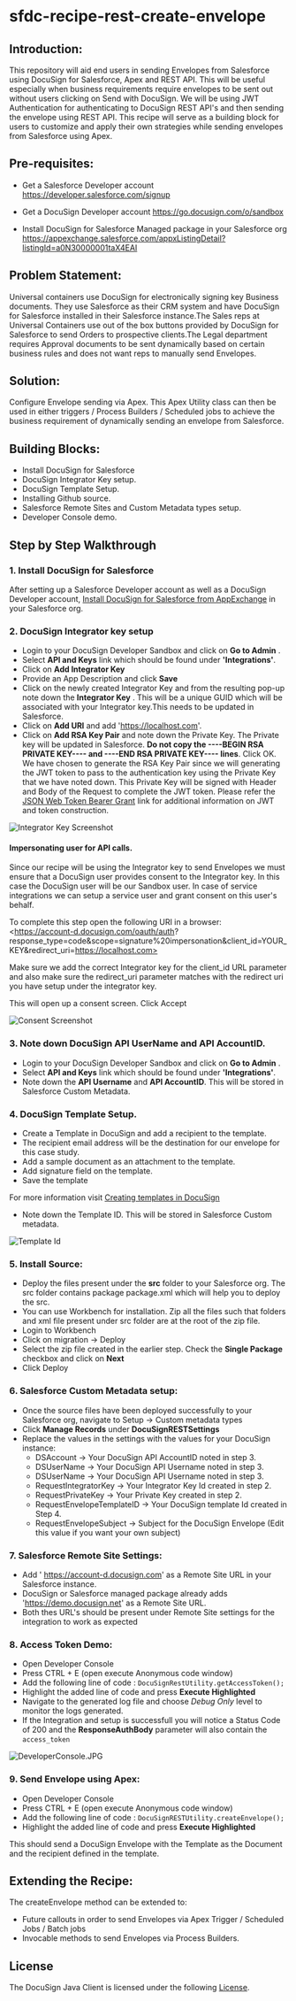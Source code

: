 # sfdc-recipe-rest-create-envelope

## Introduction:
This repository will aid end users in sending Envelopes from Salesforce using DocuSign for Salesforce, Apex and REST API.
This will be useful especially when business requirements require envelopes to be sent out without users clicking on Send with DocuSign. We will be using JWT Authentication for authenticating to DocuSign REST API's and then sending the envelope using REST API. This recipe will serve as a building block for users to customize and apply their own strategies while sending envelopes from Salesforce using Apex.

## Pre-requisites:
- Get a Salesforce Developer account
https://developer.salesforce.com/signup

- Get a DocuSign Developer account
https://go.docusign.com/o/sandbox

- Install DocuSign for Salesforce Managed package in your Salesforce org
https://appexchange.salesforce.com/appxListingDetail?listingId=a0N30000001taX4EAI 

## Problem Statement:
Universal containers use DocuSign for electronically signing key Business documents. They use Salesforce as their CRM system and have DocuSign for Salesforce installed in their Salesforce instance.The Sales reps at Universal Containers use out of the box buttons provided by DocuSign for Salesforce to send Orders to prospective clients.The Legal department requires Approval documents to be sent dynamically based on certain business rules and does not want reps to manually send Envelopes.

## Solution:
Configure Envelope sending via Apex. This Apex Utility class can then be used in either triggers / Process Builders / Scheduled jobs to achieve the business requirement of dynamically sending an envelope from Salesforce.


##  Building Blocks:
- Install DocuSign for Salesforce
- DocuSign Integrator Key setup.
- DocuSign Template Setup.
- Installing Github source.
- Salesforce Remote Sites and Custom Metadata types setup.
- Developer Console demo.

## Step by Step Walkthrough
  
  ### 1. Install DocuSign for Salesforce
  After setting up a Salesforce Developer account as well as a DocuSign Developer account, [Install DocuSign for Salesforce from AppExchange](https://appexchange.salesforce.com/listingDetail?listingId=a0N30000001taX4EAI) in your Salesforce org.
  
  ### 2. DocuSign Integrator key setup 
  - Login to your DocuSign Developer Sandbox and click on **Go to Admin** . 
  - Select **API and Keys** link which should be found under **'Integrations'**. 
  - Click on **Add Integrator Key**
  - Provide an App Description and click **Save**
  - Click on the newly created Integrator Key and from the resulting pop-up note down the **Integrator Key** . This will be a unique GUID which will be associated with your Integrator key.This needs to be updated in Salesforce.
  - Click on **Add URI** and add 'https://localhost.com'.
  - Click on **Add RSA Key Pair** and note down the Private Key. 
  The Private key will be updated in Salesforce. **Do not copy the ----BEGIN RSA PRIVATE KEY---- and ----END RSA PRIVATE KEY---- lines**. 
  Click OK. 
  We have chosen to generate the RSA Key Pair since we will generating the JWT token to pass to the authentication key using the Private Key that we have noted down. This Private Key will be signed with Header and Body of the Request to complete the JWT token. Please refer the [JSON Web Token Bearer Grant](https://developers.docusign.com/esign-rest-api/guides/authentication/oauth2-jsonwebtoken) link for additional information on JWT and token construction.
  
  
 ![Integrator Key Screenshot](/images/IntegratorKey.JPG) 
 
 #### Impersonating user for API calls.
 Since our recipe will be using the Integrator key to send Envelopes we must ensure that a DocuSign user provides consent to the Integrator key. In this case the DocuSign user will be our Sandbox user. In case of service integrations we can setup a service user and grant consent on this user's behalf.
 
 To complete this step open the following URI in a browser:
 <https://account-d.docusign.com/oauth/auth?
response_type=code&scope=signature%20impersonation&client_id=YOUR_KEY&redirect_uri=https://localhost.com>
 
 Make sure we add the correct Integrator key for the client_id URL parameter and also make sure the redirect_uri parameter matches with the redirect uri you have setup under the integrator key.
 
 This will open up a consent screen. Click Accept
 
 ![Consent Screenshot](/images/Consent.JPG) 
 
  
  ### 3. Note down DocuSign API UserName and API AccountID.
  - Login to your DocuSign Developer Sandbox and click on **Go to Admin** . 
  - Select **API and Keys** link which should be found under **'Integrations'**. 
  - Note down the **API Username** and **API AccountID**. This will be stored in Salesforce Custom Metadata.
  
  ### 4. DocuSign Template Setup.
  - Create a Template in DocuSign and add a recipient to the template. 
  - The recipient email address will be the destination for our envelope for this case study. 
  - Add a sample document as an attachment to the template.
  - Add signature field on the template.
  - Save the template
  
  For more information visit [Creating templates in DocuSign](https://support.docusign.com/guides/ndse-user-guide-create-templates)
  
  - Note down the Template ID. This will be stored in Salesforce Custom metadata.
  
  ![Template Id](/images/TemplateId.JPG) 
  

### 5. Install Source:
- Deploy the files present under the **src** folder to your Salesforce org. The src folder contains package package.xml which will help you to deploy the src.
- You can use Workbench for installation. Zip all the files such that folders and xml file present under src folder are at the root of the zip file.
- Login to Workbench
- Click on migration -> Deploy
- Select the zip file created in the earlier step. Check the **Single Package** checkbox and click on **Next**
- Click Deploy



### 6. Salesforce Custom Metadata setup:
- Once the source files have been deployed successfully to your Salesforce org, navigate to Setup -> Custom metadata types
- Click **Manage Records** under **DocuSignRESTSettings**
- Replace the values in the settings with the values for your DocuSign instance:
   - DSAccount  -> Your DocuSign API AccountID noted in step 3.
   - DSUserName -> Your DocuSign API Username noted in step 3.
   - DSUserName -> Your DocuSign API Username noted in step 3.
   - RequestIntegratorKey -> Your Integrator Key Id created in step 2.
   - RequestPrivateKey -> Your Private Key created in step 2.
   - RequestEnvelopeTemplateID -> Your DocuSign template Id created in Step 4.
   - RequestEnvelopeSubject -> Subject for the DocuSign Envelope (Edit this value if you want your own subject)
   
### 7. Salesforce Remote Site Settings: 
- Add '	https://account-d.docusign.com' as a Remote Site URL in your Salesforce instance. 
- DocuSign or Salesforce managed package already adds 'https://demo.docusign.net' as a Remote Site URL.
- Both thes URL's should be present under Remote Site settings for the integration to work as expected

### 8. Access Token Demo: 
- Open Developer Console
- Press CTRL + E (open execute Anonymous code window)
- Add the following line of code :
  `DocuSignRestUtility.getAccessToken();`
- Highlight the added line of code and press **Execute Highlighted**  
- Navigate to the generated log file and choose *Debug Only* level to monitor the logs generated.
- If the Integration and setup is successfull you will notice a Status Code of 200 and the **ResponseAuthBody** parameter will also contain the `access_token`

![DeveloperConsole.JPG](/images/DeveloperConsole.JPG) 

### 9. Send Envelope using Apex:
- Open Developer Console
- Press CTRL + E (open execute Anonymous code window)
- Add the following line of code :
  `DocuSignRESTUtility.createEnvelope();`
- Highlight the added line of code and press **Execute Highlighted**    

This should send a DocuSign Envelope with the Template as the Document and the recipient defined in the template.

## Extending the Recipe:
The createEnvelope method can be extended to:
- Future callouts in order to send Envelopes via Apex Trigger / Scheduled Jobs / Batch jobs
- Invocable methods to send Envelopes via Process Builders.

## License

The DocuSign Java Client is licensed under the following [License](LICENSE).
